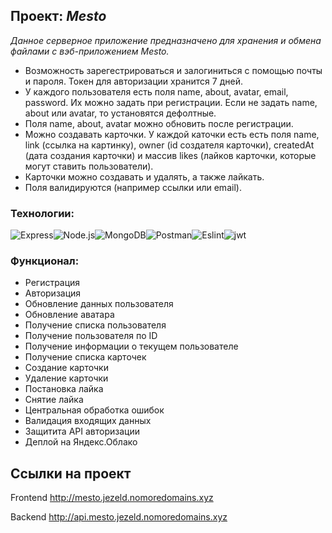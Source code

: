 ## Проект: _Mesto_

_Данное серверное приложение предназначено для хранения и обмена файлами с вэб-приложением Mesto._

*   Возможность зарегестрироваться и залогиниться с помощью почты и пароля. Токен для авторизации хранится 7 дней.
*   У каждого пользователя есть поля name, about, avatar, email, password. Их можно задать при регистрации. Если не задать name, about или avatar, то установятся дефолтные.
*   Поля name, about, avatar можно обновить после регистрации.
*   Можно создавать карточки. У каждой каточки есть есть поля name, link (ссылка на картинку), owner (id создателя карточки), createdAt (дата создания карточки) и массив likes (лайков карточки, которые могут ставить пользователи).
*   Карточки можно создавать и удалять, а также лайкать.
*   Поля валидируются (например ссылки или email).

### Технологии:

![Express](https://camo.githubusercontent.com/e2efbe995cc739f7f42225ce0b84645828e12e404855bc3a81d07f02e51648e4/68747470733a2f2f696d672e736869656c64732e696f2f62616467652f2d457870726573732d3039303930393f7374796c653d666f722d7468652d6261646765266c6f676f3d45787072657373)![Node.js](https://camo.githubusercontent.com/30aac1201a132228c41b7ee4c529c862d8b1aa18bbdd8bdfb553ce32fbb325d6/68747470733a2f2f696d672e736869656c64732e696f2f62616467652f2d4e6f64652e6a732d3039303930393f7374796c653d666f722d7468652d6261646765266c6f676f3d4e6f64652e6a73)![MongoDB](https://camo.githubusercontent.com/e217b20bc806d9b990d07b121d84877e1423f375fd70bcf83b01a1db233fa193/68747470733a2f2f696d672e736869656c64732e696f2f62616467652f2d4d6f6e676f44422d3039303930393f7374796c653d666f722d7468652d6261646765266c6f676f3d4d6f6e676f4442)![Postman](https://camo.githubusercontent.com/34d0e49793b940cecf528fd465404dd829d6b88e7600ee4fb172c203a9e0fe6a/68747470733a2f2f696d672e736869656c64732e696f2f62616467652f2d506f73746d616e2d3039303930393f7374796c653d666f722d7468652d6261646765266c6f676f3d506f73746d616e)![Eslint](https://camo.githubusercontent.com/2e161a10398d7475261d56018388e3481e123c60f52a4cf66a5d69b81a076c9f/68747470733a2f2f696d672e736869656c64732e696f2f62616467652f2d45736c696e742d3039303930393f7374796c653d666f722d7468652d6261646765266c6f676f3d45736c696e74266c6f676f436f6c6f723d626c7565)![jwt](https://camo.githubusercontent.com/8129b3df6abbf136d9e4f51300e6d30baa1662edb49fab9ee28c9295ae891c50/68747470733a2f2f696d672e736869656c64732e696f2f62616467652f2d4a736f6e776562746f6b656e732d3039303930393f7374796c653d666f722d7468652d6261646765266c6f676f3d6a736f6e2d7765622d746f6b656e73266c6f676f436f6c6f723d643633616666)

### Функционал:

*   Регистрация
*   Авторизация
*   Обновление данных пользователя
*   Обновление аватара
*   Получение списка пользователя
*   Получение пользователя по ID
*   Получение информации о текущем пользователе
*   Получение списка карточек
*   Создание карточки
*   Удаление карточки
*   Постановка лайка
*   Снятие лайка
*   Центральная обработка ошибок
*   Валидация входящих данных
*   Защитита API авторизации
*   Деплой на Яндекс.Облако

## Ссылки на проект

Frontend http://mesto.jezeld.nomoredomains.xyz

Backend http://api.mesto.jezeld.nomoredomains.xyz